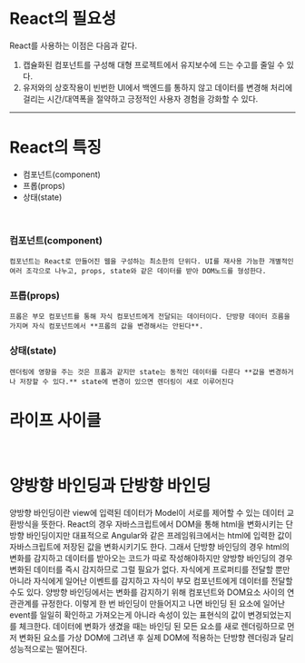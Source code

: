 # React의 필요성 

React를 사용하는 이점은 다음과 같다.

1. 캡슐화된 컴포넌트를 구성해 대형 프로젝트에서 유지보수에 드는 수고를 줄일 수 있다.
2. 유저와의 상호작용이 빈번한 UI에서 백엔드를 통하지 않고 데이터를 변경해 처리에 걸리는 시간/대역폭을 절약하고 긍정적인 사용자 경험을 강화할 수 있다.

---

# React의 특징

* 컴포넌트(component)
* 프롭(props)
* 상태(state)
<br>

### 컴포넌트(component)

    컴포넌트는 React로 만들어진 웹을 구성하는 최소한의 단위다. UI를 재사용 가능한 개별적인 여러 조각으로 나누고, props, state와 같은 데이터를 받아 DOM노드를 형성한다.
    

### 프롭(props)

    프롭은 부모 컴포넌트를 통해 자식 컴포넌트에게 전달되는 데이터이다. 단방향 데이터 흐름을 가지며 자식 컴포넌트에서 **프롭의 값을 변경해서는 안된다**.
     
### 상태(state)

    렌더링에 영향을 주는 것은 프롭과 같지만 state는 동적인 데이터를 다룬다 **값을 변경하거나 저장할 수 있다.** state에 변경이 있으면 렌더링이 새로 이루어진다


# 라이프 사이클

<br>

# 양방향 바인딩과 단방향 바인딩

양방향 바인딩이란 view에 입력된 데이터가 Model이 서로를 제어할 수 있는 데이터 교환방식을 뜻한다. React의 경우 자바스크립트에서 DOM을 통해 html을 변화시키는 단방향 바인딩이지만 대표적으로 Angular와 같은 프레임워크에서는 html에 입력한 값이 자바스크립트에 저장된 값을 변화시키기도 한다.
그래서 단방향 바인딩의 경우 html의 변화를 감지하고 데이터를 받아오는 코드가 따로 작성해야하지만 양방향 바인딩의 경우 변화된 데이터를 즉시 감지하므로 그럴 필요가 없다.  자식에게 프로퍼티를 전달할 뿐만 아니라 자식에게 일어난 이벤트를 감지하고 자식이 부모 컴포넌트에게 데이터를 전달할 수도 있다.
양방향 바인딩에서는 변화를 감지하기 위해 컴포넌트와 DOM요소 사이의 연관관계를 규정한다. 이렇게 한 번 바인딩이 만들어지고 나면 바인딩 된 요소에 일어난 event를 일일히 확인하고 가져오는게 아니라 속성이 있는 표현식의 값이 변경되었는지를 체크한다. 데이터에 변화가 생겼을 때는 바인딩 된 모든 요소를 새로 렌더링하므로 먼저 변화된 요소를 가상 DOM에 그려낸 후 실제 DOM에 적용하는 단방향 렌더링과 달리 성능적으로는 떨어진다.

